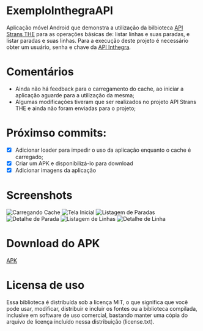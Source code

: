 # ExemploInthegraAPI
Aplicação móvel Android que demonstra a utilização da bilbioteca [API Strans THE](https://github.com/tOOlmaker-equalsp/apiStransTHE) para as operações básicas de: listar linhas e suas paradas, e listar paradas e suas linhas.
Para a execução deste projeto é necessário obter um usuário, senha e chave da [API Inthegra](https://inthegra.strans.teresina.pi.gov.br).

# Comentários
- Ainda não há feedback para o carregamento do cache, ao iniciar a aplicação aguarde para a utilização da mesma;
- Algumas modificações tiveram que ser realizados no projeto API Strans THE e ainda não foram enviadas para o projeto;

# Próximso commits:
- [X] Adicionar loader para impedir o uso da aplicação enquanto o cache é carregado;
- [X] Criar um APK e disponibilizá-lo para download
- [X] Adicionar imagens da aplicação

# Screenshots
 ![Carregando Cache](https://raw.githubusercontent.com/hcordeiro/ExemploInthegraAPI/master/screenshots/01Loading.png)
 ![Tela Inicial](https://raw.githubusercontent.com/hcordeiro/ExemploInthegraAPI/master/screenshots/02Main.png)
 ![Listagem de Paradas](https://raw.githubusercontent.com/hcordeiro/ExemploInthegraAPI/master/screenshots/03ListParadas.png)
 ![Detalhe de Parada](https://raw.githubusercontent.com/hcordeiro/ExemploInthegraAPI/master/screenshots/04DetailParada.png)
 ![Listagem de Linhas](https://raw.githubusercontent.com/hcordeiro/ExemploInthegraAPI/master/screenshots/05ListLinhas.png)
 ![Detalhe de Linha](https://raw.githubusercontent.com/hcordeiro/ExemploInthegraAPI/master/screenshots/06DetailLinha.png)
 
# Download do APK
[APK](https://drive.google.com/file/d/0Bz_yrXrPv1-MTGR6b1hId25ia2s/view?usp=sharing)

# Licensa de uso
Essa biblioteca é distribuída sob a licença MIT, o que significa que você pode usar, modificar, distribuir e incluir os fontes ou a biblioteca compilada, inclusive em software de uso comercial, bastando manter uma cópia do arquivo de licença incluído nessa distribuição (license.txt).
